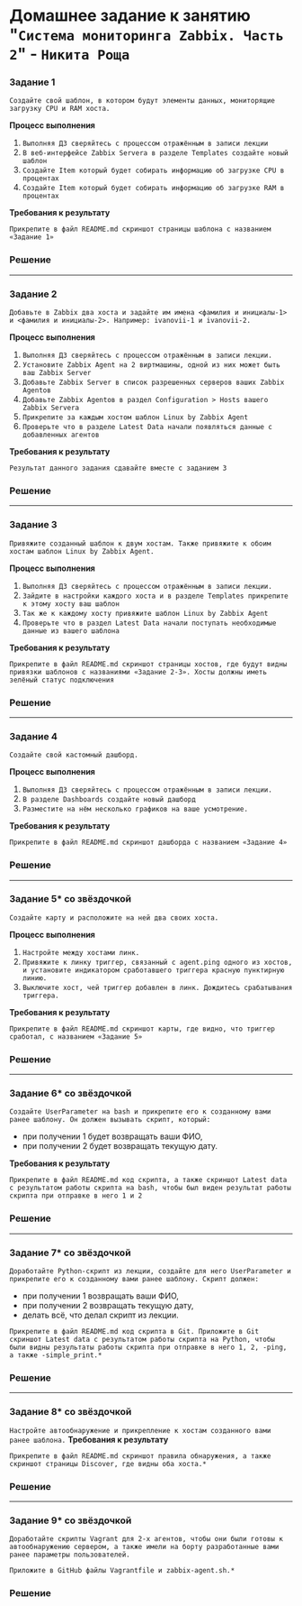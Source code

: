 # Домашнее задание к занятию "`Система мониторинга Zabbix. Часть 2`" - `Никита Роща`

### Задание 1

`Создайте свой шаблон, в котором будут элементы данных, мониторящие загрузку CPU и RAM хоста.`

**Процесс выполнения**

1. `Выполняя ДЗ сверяйтесь с процессом отражённым в записи лекции`
2. `В веб-интерфейсе Zabbix Servera в разделе Templates создайте новый шаблон`
3. `Создайте Item который будет собирать информацию об загрузке CPU в процентах`
4. `Создайте Item который будет собирать информацию об загрузке RAM в процентах`

**Требования к результату**

`Прикрепите в файл README.md скриншот страницы шаблона с названием «Задание 1»`

### Решение

---

### Задание 2

`Добавьте в Zabbix два хоста и задайте им имена <фамилия и инициалы-1> и <фамилия и инициалы-2>. Например: ivanovii-1 и ivanovii-2.`

**Процесс выполнения**

1. `Выполняя ДЗ сверяйтесь с процессом отражённым в записи лекции.`
2. `Установите Zabbix Agent на 2 виртмашины, одной из них может быть ваш Zabbix Server`
3. `Добавьте Zabbix Server в список разрешенных серверов ваших Zabbix Agentов`
4. `Добавьте Zabbix Agentов в раздел Configuration > Hosts вашего Zabbix Servera`
5. `Прикрепите за каждым хостом шаблон Linux by Zabbix Agent`
6. `Проверьте что в разделе Latest Data начали появляться данные с добавленных агентов`

**Требования к результату**

`Результат данного задания сдавайте вместе с заданием 3`

### Решение

---

### Задание 3

`Привяжите созданный шаблон к двум хостам. Также привяжите к обоим хостам шаблон Linux by Zabbix Agent.`

**Процесс выполнения**

1. `Выполняя ДЗ сверяйтесь с процессом отражённым в записи лекции.`
2. `Зайдите в настройки каждого хоста и в разделе Templates прикрепите к этому хосту ваш шаблон`
3. `Так же к каждому хосту привяжите шаблон Linux by Zabbix Agent`
4. `Проверьте что в раздел Latest Data начали поступать необходимые данные из вашего шаблона`

**Требования к результату**

`Прикрепите в файл README.md скриншот страницы хостов, где будут видны привязки шаблонов с названиями «Задание 2-3». Хосты должны иметь зелёный статус подключения`

### Решение

---

### Задание 4

`Создайте свой кастомный дашборд.`

**Процесс выполнения**

1. `Выполняя ДЗ сверяйтесь с процессом отражённым в записи лекции.`
2. `В разделе Dashboards создайте новый дашборд`
3. `Разместите на нём несколько графиков на ваше усмотрение.`

**Требования к результату**

`Прикрепите в файл README.md скриншот дашборда с названием «Задание 4»`

### Решение

---

### Задание 5* со звёздочкой

`Создайте карту и расположите на ней два своих хоста.`

**Процесс выполнения**

1. `Настройте между хостами линк.`
2. `Привяжите к линку триггер, связанный с agent.ping одного из хостов, и установите индикатором сработавшего триггера красную пунктирную линию.`
3. `Выключите хост, чей триггер добавлен в линк. Дождитесь срабатывания триггера.`

**Требования к результату**

`Прикрепите в файл README.md скриншот карты, где видно, что триггер сработал, с названием «Задание 5»`

### Решение

---

### Задание 6* со звёздочкой

`Создайте UserParameter на bash и прикрепите его к созданному вами ранее шаблону. Он должен вызывать скрипт, который:`

* при получении 1 будет возвращать ваши ФИО,
* при получении 2 будет возвращать текущую дату.

**Требования к результату**

`Прикрепите в файл README.md код скрипта, а также скриншот Latest data с результатом работы скрипта на bash, чтобы был виден результат работы скрипта при отправке в него 1 и 2`

### Решение

---

### Задание 7* со звёздочкой

`Доработайте Python-скрипт из лекции, создайте для него UserParameter и прикрепите его к созданному вами ранее шаблону. Скрипт должен:`

* при получении 1 возвращать ваши ФИО,
* при получении 2 возвращать текущую дату,
* делать всё, что делал скрипт из лекции.

`Прикрепите в файл README.md код скрипта в Git. Приложите в Git скриншот Latest data с результатом работы скрипта на Python, чтобы были видны результаты работы скрипта при отправке в него 1, 2, -ping, а также -simple_print.*`

### Решение

---

### Задание 8* со звёздочкой

`Настройте автообнаружение и прикрепление к хостам созданного вами ранее шаблона.`
**Требования к результату**

`Прикрепите в файл README.md скриншот правила обнаружения, а также скриншот страницы Discover, где видны оба хоста.*`

### Решение

---

### Задание 9* со звёздочкой

`Доработайте скрипты Vagrant для 2-х агентов, чтобы они были готовы к автообнаружению сервером, а также имели на борту разработанные вами ранее параметры пользователей.`

`Приложите в GitHub файлы Vagrantfile и zabbix-agent.sh.*`

### Решение
